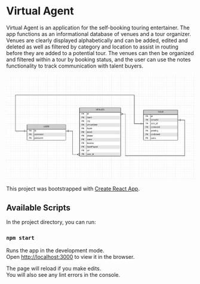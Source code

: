 # Virtual Agent

Virtual Agent is an application for the self-booking touring entertainer. The app functions as an informational database of venues and a tour organizer. Venues are clearly displayed alphabetically and can be added, edited and deleted as well as filtered by category and location to assist in routing before they are added to a potential tour. The venues can then be organized and filtered within a tour by booking status, and the user can use the notes functionality to track communication with talent buyers.

![ERD](/src/images/VA_ERD.png)

This project was bootstrapped with [Create React App](https://github.com/facebook/create-react-app).

## Available Scripts

In the project directory, you can run:

### `npm start`

Runs the app in the development mode.<br>
Open [http://localhost:3000](http://localhost:3000) to view it in the browser.

The page will reload if you make edits.<br>
You will also see any lint errors in the console.
